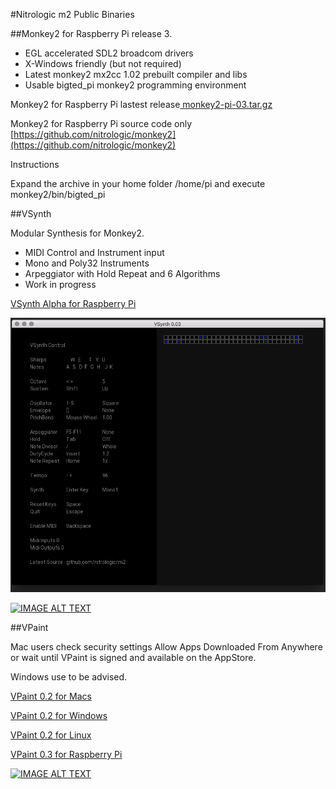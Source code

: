 #Nitrologic m2 Public Binaries

##Monkey2 for Raspberry Pi release 3.

* EGL accelerated SDL2 broadcom drivers  
* X-Windows friendly (but not required)
* Latest monkey2 mx2cc 1.02 prebuilt compiler and libs
* Usable bigted_pi monkey2 programming environment

Monkey2 for Raspberry Pi lastest release[ monkey2-pi-03.tar.gz](https://github.com/nitrologic/m2/raw/master/releases/monkey2-pi-03.tar.gz)

Monkey2 for Raspberry Pi source code only [https://github.com/nitrologic/monkey2](https://github.com/nitrologic/monkey2)

Instructions

Expand the archive in your home folder /home/pi and execute monkey2/bin/bigted_pi

##VSynth

Modular Synthesis for Monkey2.

* MIDI Control and Instrument input
* Mono and Poly32 Instruments
* Arpeggiator with Hold Repeat and 6 Algorithms
* Work in progress

[VSynth Alpha for Raspberry Pi](https://github.com/nitrologic/m2/raw/master/releases/vsynth-pi.tar.gz)

![vsynthalpha](vsynthalpha.png?raw=true "vsynth alpha")

[![IMAGE ALT TEXT](http://img.youtube.com/vi/gP8LT9SHnSE/0.jpg)](http://www.youtube.com/watch?v=gP8LT9SHnSE "Project VSynth ")

##VPaint

Mac users check security settings Allow Apps Downloaded From Anywhere or wait until VPaint is signed and available on the AppStore.

Windows use to be advised.

[VPaint 0.2 for Macs](https://github.com/nitrologic/m2/raw/master/releases/VPaint0.2.app.zip)

[VPaint 0.2 for Windows](https://github.com/nitrologic/m2/raw/master/releases/VPaint0.2.zip)

[VPaint 0.2 for Linux](https://github.com/nitrologic/m2/raw/master/releases/vpaint0.2.tar.gz)

[VPaint 0.3 for Raspberry Pi](https://github.com/nitrologic/m2/raw/master/releases/vpaint-pi-0.3.tar.gz)

[![IMAGE ALT TEXT](http://img.youtube.com/vi/2Y3zh0FOc00/0.jpg)](http://www.youtube.com/watch?v=2Y3zh0FOc00 "Project VPaint ")


